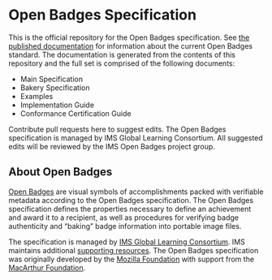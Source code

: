 # Open Badges Specification
This is the official repository for the Open Badges specification. See [the published documentation](https://openbadgespec.org) for information about the current Open Badges standard. The documentation is generated from the contents of this repository and the full set is comprised of the following documents: 
* Main Specification
* Bakery Specification
* Examples
* Implementation Guide
* Conformance Certification Guide

Contribute pull requests here to suggest edits. The Open Badges specification is managed by IMS Global Learning Consortium. All suggested edits will be reviewed by the IMS Open Badges project group. 

## About Open Badges
[Open Badges](http://openbadges.org) are visual symbols of accomplishments packed with verifiable metadata according to the Open Badges specification. The Open Badges specification defines the properties necessary to define an achievement and award it to a recipient, as well as procedures for verifying badge authenticity and “baking” badge information into portable image files.

The specification is managed by [IMS Global Learning Consortium](https://www.imsglobal.org/). IMS maintains additional [supporting resources](https://www.imsglobal.org/activity/digital-badges). The Open Badges specification was originally developed by the [Mozilla Foundation](http://mozillafoundation.org) with support from the [MacArthur Foundation](https://www.macfound.org/). 
